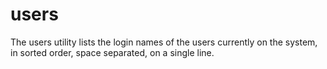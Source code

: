 # users

The users utility lists the login names of the users currently on the system, in sorted order, space separated, on a single line.
